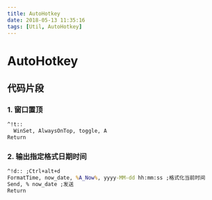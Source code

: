 ```yaml
---
title: AutoHotkey
date: 2018-05-13 11:35:16
tags: [Util, AutoHotkey]
---
```


# AutoHotkey

## 代码片段

### 1. 窗口置顶

```cmd
^!t::
  WinSet, AlwaysOnTop, toggle, A
Return
```

### 2. 输出指定格式日期时间

```cmd
^!d:: ;Ctrl+alt+d
FormatTime, now_date, %A_Now%, yyyy-MM-dd hh:mm:ss ;格式化当前时间
Send, % now_date ;发送
Return
```

